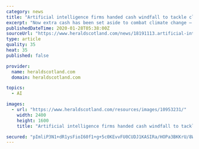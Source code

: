 ```yaml
---
category: news
title: "Artificial intelligence firms handed cash windfall to tackle climate crisis"
excerpt: "Now extra cash has been set aside to combat climate change – using the latest, cutting-edge artificial intelligence (AI). Six companies are to share £170,000 of Scottish Government funding to help tackle the climate emergency using AI. The applicants ..."
publishedDateTime: 2020-01-28T05:38:00Z
sourceUrl: "https://www.heraldscotland.com/news/18191113.artificial-intelligence-firms-handed-cash-windfall-tackle-climate-crisis/"
type: article
quality: 35
heat: 35
published: false

provider:
  name: heraldscotland.com
  domain: heraldscotland.com

topics:
  - AI

images:
  - url: "https://www.heraldscotland.com/resources/images/10953231/"
    width: 2400
    height: 1600
    title: "Artificial intelligence firms handed cash windfall to tackle climate crisis"

secured: "pImliP3N1+dR1ysFioI60f1+g+5c0KEvvFU0CUDJ1KASIRa/HOPa3BKKrU/8WLNTH5TGz4+7QYikhlKupVlfFVE8FV5hzoyp/0etjkcSN8B5EFJWNO1KKKhOGAy5FXBJsAG+kv9N68U50zETHfXw36A0bi9Ed3hfYkCnxKSupuoqlqkCTJE2BXdaBcRqZpltx7NscUq1B1dWklBETSbOOdui8CDZ/F31fTW2CcU3YujqyHQBoNjZWY4i1aOIvc1cM1OPcc+N9W//QIFJOwtlUpYhTUy2T6TZ62EqMkny7YlQhfW4QZ4SEqeL3VBkH65t;wtHn+5eKdHrWBFuw3ovpvw=="
---
```


